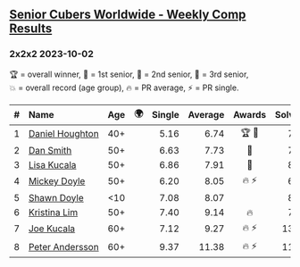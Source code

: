 <style>table {white-space: nowrap;}</style>
<link rel="stylesheet" type="text/css" href="/scw-comp/css/flags.css" />

## [Senior Cubers Worldwide - Weekly Comp Results](/scw-comp/results/)
### 2x2x2 2023-10-02

<span style="white-space: nowrap;">🏆 = overall winner</span>, <span style="white-space: nowrap;">🥇 = 1st senior</span>, <span style="white-space: nowrap;">🥈 = 2nd senior</span>, <span style="white-space: nowrap;">🥉 = 3rd senior</span>, <span style="white-space: nowrap;">💥 = overall record (age group)</span>, <span style="white-space: nowrap;">🔥 = PR average</span>, <span style="white-space: nowrap;">⚡ = PR single</span>.

| # | Name | Age | 🌍 | Single | Average | Awards | Solve 1 | Solve 2 | Solve 3 | Solve 4 | Solve 5 | Video |
| :--: | :-- | :--: | :--: | --: | --: | :--: | --: | --: | --: | --: | --: | :-- |
| 1 | [Daniel Houghton](../../persons/daniel_houghton/222.md) | 40+ | <i class="flag flag-CH" /> | 5.16 | 6.74 | 🏆 🥇 | 7.58 | 5.56 | 5.16 | 7.07 | 8.34 | [Desktop](https://www.facebook.com/events/1518773368939011/permalink/1525793478237000) / [Mobile](https://m.facebook.com/events/1518773368939011?view=permalink&id=1525793478237000) |
| 2 | [Dan Smith](../../persons/dan_smith/222.md) | 50+ | <i class="flag flag-US" /> | 6.63 | 7.73 | 🥈 | 7.23 | 6.63 | 7.57 | 10.78 | 8.39 | [Desktop](https://www.facebook.com/events/1518773368939011/permalink/1524721341677547) / [Mobile](https://m.facebook.com/events/1518773368939011?view=permalink&id=1524721341677547) |
| 3 | [Lisa Kucala](../../persons/lisa_kucala/222.md) | 50+ | <i class="flag flag-US" /> | 6.86 | 7.91 | 🥉 | 8.86 | 22.37 | 6.86 | 7.68 | 7.19 | [Desktop](https://www.facebook.com/events/1518773368939011/permalink/1526546251495056) / [Mobile](https://m.facebook.com/events/1518773368939011?view=permalink&id=1526546251495056) |
| 4 | [Mickey Doyle](../../persons/mickey_doyle/222.md) | 50+ | <i class="flag flag-US" /> | 6.20 | 8.05 | 🔥 ⚡ | 6.20 | 16.16 | 9.20 | 7.74 | 7.22 | [Desktop](https://www.facebook.com/events/1518773368939011/permalink/1526198128196535) / [Mobile](https://m.facebook.com/events/1518773368939011?view=permalink&id=1526198128196535) |
| 5 | [Shawn Doyle](../../persons/shawn_doyle/222.md) | <10 | <i class="flag flag-US" /> | 7.08 | 8.07 |  | 8.17 | 7.72 | 8.32 | DNF | 7.08 | [Desktop](https://www.facebook.com/events/1518773368939011/permalink/1526573168159031) / [Mobile](https://m.facebook.com/events/1518773368939011?view=permalink&id=1526573168159031) |
| 6 | [Kristina Lim](../../persons/kristina_lim/222.md) | 50+ | <i class="flag flag-US" /> | 7.40 | 9.14 | 🔥 | 7.98 | 7.40 | 13.30 | 11.68 | 7.75 | [Desktop](https://www.facebook.com/1045330593/videos/888342999293276) / [Mobile](https://m.facebook.com/1045330593/videos/888342999293276) |
| 7 | [Joe Kucala](../../persons/joe_kucala/222.md) | 60+ | <i class="flag flag-US" /> | 7.12 | 9.27 | 🔥 ⚡ | 13.96 | 7.12 | 7.25 | 10.58 | 9.97 | [Desktop](https://www.facebook.com/events/1518773368939011/permalink/1524246541725027) / [Mobile](https://m.facebook.com/events/1518773368939011?view=permalink&id=1524246541725027) |
| 8 | [Peter Andersson](../../persons/peter_andersson/222.md) | 60+ | <i class="flag flag-SE" /> | 9.37 | 11.38 | 🔥 ⚡ | 11.84 | 11.66 | 9.37 | 10.65 | 17.58 | [Desktop](https://www.facebook.com/events/1518773368939011/permalink/1526408191508862) / [Mobile](https://m.facebook.com/events/1518773368939011?view=permalink&id=1526408191508862) |

<!-- Global site tag (gtag.js) - Google Analytics -->
<script async src="https://www.googletagmanager.com/gtag/js?id=UA-86348435-3"></script>
<script>window.dataLayer = window.dataLayer || []; function gtag() {dataLayer.push(arguments);} gtag('js', new Date()); gtag('config', 'UA-86348435-3');</script>
